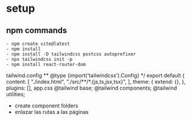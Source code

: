 # setup

## npm commands

    - npm create vite@latest
    - npm install
    - npm install -D tailwindcss postcss autoprefixer
    - npx tailwindcss init -p
    - npm install react-router-dom
tailwind.config
** @type {import('tailwindcss').Config} \*/
export default {
content: [
"./index.html",
"./src/**/\*.{js,ts,jsx,tsx}",
],
theme: {
extend: {},
},
plugins: [],
app.css
@tailwind base;
@tailwind components;
@tailwind utilities;

- create component folders
- enlazar las rutas a las páginas

 